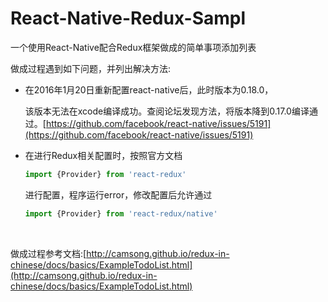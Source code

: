 # React-Native-Redux-Sampl

一个使用React-Native配合Redux框架做成的简单事项添加列表

做成过程遇到如下问题，并列出解决方法:

* 在2016年1月20日重新配置react-native后，此时版本为0.18.0，
  
  该版本无法在xcode编译成功。查阅论坛发现方法，将版本降到0.17.0编译通过。[https://github.com/facebook/react-native/issues/5191](https://github.com/facebook/react-native/issues/5191)
  
* 在进行Redux相关配置时，按照官方文档
  
  ``` javascript
  import {Provider} from 'react-redux'
  ```
  
  进行配置，程序运行error，修改配置后允许通过
  
  ``` javascript
  import {Provider} from 'react-redux/native'
  ```
  
  ​

做成过程参考文档:[http://camsong.github.io/redux-in-chinese/docs/basics/ExampleTodoList.html](http://camsong.github.io/redux-in-chinese/docs/basics/ExampleTodoList.html)

